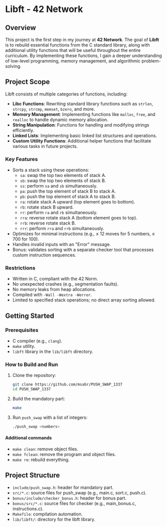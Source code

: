 # **Libft - 42 Network**  

## **Overview**  
This project is the first step in my journey at **42 Network**. The goal of **Libft** is to rebuild essential functions from the C standard library, along with additional utility functions that will be useful throughout the entire curriculum. By implementing these functions, I gain a deeper understanding of low-level programming, memory management, and algorithmic problem-solving.  

## **Project Scope**  
Libft consists of multiple categories of functions, including:  

- **Libc Functions**: Rewriting standard library functions such as `strlen`, `strcpy`, `strcmp`, `memset`, `bzero`, and more.  
- **Memory Management**: Implementing functions like `malloc`, `free`, and `realloc` to handle dynamic memory allocation.  
- **String Manipulation**: Functions for handling and modifying strings efficiently.  
- **Linked Lists**: Implementing basic linked list structures and operations.  
- **Custom Utility Functions**: Additional helper functions that facilitate various tasks in future projects.  

### Key Features

- Sorts a stack using these operations:
  - `sa`: swap the top two elements of stack A.
  - `sb`: swap the top two elements of stack B.
  - `ss`: perform `sa` and `sb` simultaneously.
  - `pa`: push the top element of stack B to stack A.
  - `pb`: push the top element of stack A to stack B.
  - `ra`: rotate stack A upward (top element goes to bottom).
  - `rb`: rotate stack B upward.
  - `rr`: perform `ra` and `rb` simultaneously.
  - `rra`: reverse rotate stack A (bottom element goes to top).
  - `rrb`: reverse rotate stack B.
  - `rrr`: perform `rra` and `rrb` simultaneously.
- Optimizes for minimal instructions (e.g., ≤ 12 moves for 5 numbers, ≤ 700 for 100).
- Handles invalid inputs with an "Error" message.
- Bonus: validates sorting with a separate checker tool that processes custom instruction sequences.

### Restrictions

- Written in C, compliant with the 42 Norm.
- No unexpected crashes (e.g., segmentation faults).
- No memory leaks from heap allocations.
- Compiled with `-Wall -Wextra -Werror`.
- Limited to specified stack operations; no direct array sorting allowed.

## Getting Started

### Prerequisites

- C compiler (e.g., `clang`).
- `make` utility.
- `libft` library in the `lib/libft` directory.

### How to Build and Run

1. Clone the repository:

   ```bash
   git clone https://github.com/msabr/PUSH_SWAP_1337
   cd PUSH_SWAP_1337

2. Build the mandatory part:

   ```bash
   make

3. Run `push_swap` with a list of integers:

   ```bash
   ./push_swap <numbers>

#### Additional commands

- `make clean`: remove object files.
- `make fclean`: remove the program and object files.
- `make re`: rebuild everything.

## Project Structure

- `include/push_swap.h`: header for mandatory part.
- `src/*.c`: source files for push_swap (e.g., main.c, sort.c, push.c).
- `bonus/include/checker_bonus.h`: header for bonus part.
- `bonus/src/*.c`: source files for checker (e.g., main_bonus.c, instructions.c).
- `Makefile`: compilation automation.
- `lib/libft/`: directory for the libft library.
